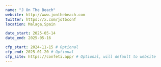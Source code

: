 ```yaml
---
name: "J On The Beach"
website: http://www.jonthebeach.com
twitter: https://x.com/jotbconf
location: Malaga,Spain

date_start: 2025-05-14
date_end: 2025-05-16

cfp_start: 2024-11-15 # Optional
cfp_end: 2025-01-20 # Optional
cfp_site: https://confeti.app/ # Optional, will default to website
---
```

